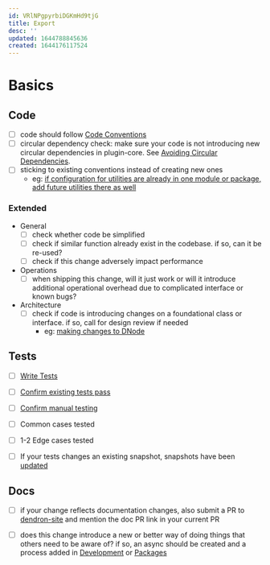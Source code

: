 ```yaml
---
id: VRlNPgpyrbiDGKmHd9tjG
title: Export
desc: ''
updated: 1644788845636
created: 1644176117524
---
```



# Basics

## Code

- [ ] code should follow [Code Conventions](dev.process.code)
- [ ] circular dependency check: make sure your code is not introducing new circular dependencies in plugin-core.  See [Avoiding Circular Dependencies](dev.process.code.best-practices).
- [ ] sticking to existing conventions instead of creating new ones 
  - eg: [if configuration for utilities are already in one module or package, add future utilities there as well](https://github.com/dendronhq/dendron/pull/1960#discussion_r786228021)

### Extended

- General
  - [ ] check whether code be simplified
  - [ ] check if similar function already exist in the codebase. if so, can it be re-used?
  - [ ] check if this change adversely impact performance
- Operations
  - [ ] when shipping this change, will it just work or will it introduce additional operational overhead due to complicated interface or known bugs?
- Architecture
  - [ ] check if code is introducing changes on a foundational class or interface. if so, call for design review if needed 
    - eg: [making changes to DNode](https://github.com/dendronhq/dendron/pull/2158#pullrequestreview-854689586)



## Tests

- [ ] [Write Tests](dev.process.qa.test) 
- [ ] [Confirm existing tests pass](dev.process.qa.test)
- [ ] [Confirm manual testing](dev.process.qa.test) 
- [ ] Common cases tested
- [ ] 1-2 Edge cases tested
- [ ] If your tests changes an existing snapshot, snapshots have been [updated](dev.process.qa.test)



## Docs

- [ ] if your change reflects documentation changes, also submit a PR to [dendron-site](https://github.com/dendronhq/dendron-site) and mention the doc PR link in your current PR


- [ ] does this change introduce a new or better way of doing things that others need to be aware of? if so, an async should be created and a process added in [Development](dev) or [Packages](pkg)